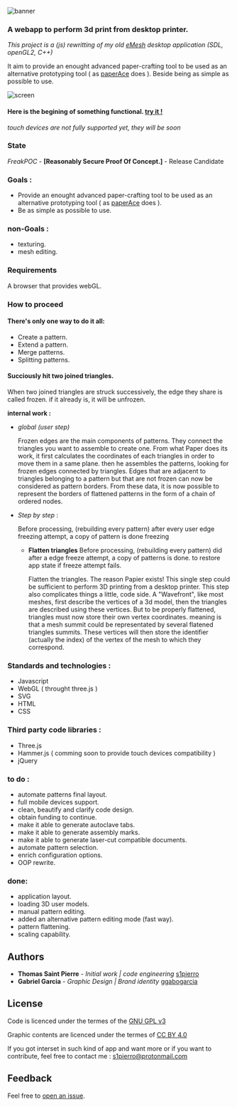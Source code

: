 ![banner](https://github.com/s1pierro/Papier/blob/master/img/papier-banner.svg "Papier banner")

### A webapp to perform 3d print from desktop printer.
_This project is a (js) rewritting of my old [eMesh](https://www.youtube.com/watch?v=Rcpjqd3NSTE "eMesh") desktop application (SDL, openGL2, C++)_

 It aim to provide an enought advanced paper-crafting tool to be used as an alternative prototyping tool ( as [paperAce](https://github.com/s1pierro/paperAce "paperAce") does ). Beside being as simple as possible to use.

![screen](https://github.com/s1pierro/Papier/blob/master/img/papier-screen-shadow.png "Papier screenshot")


#### Here is the begining of something functional. [try it !](https://s1pierro.github.io/Papier/)
_touch devices are not fully supported yet, they will be soon_

### State

_FreakPOC_ - **\[Reasonably Secure Proof Of Concept.\]** - Release Candidate


### Goals :

 - Provide an enought advanced paper-crafting tool to be used as an alternative prototyping tool ( as [paperAce](https://plus.google.com/photos/118368888481050824788/album/6366533843773096817/6366533840814789570?authkey=CIr985KLmqXwTA "paperAce") does ).
 - Be as simple as possible to use.

### non-Goals :

 - texturing.
 - mesh editing.
 
###  Requirements

A browser that provides webGL.

###  How to proceed
#### There's only one way to do it all:
 - Create a pattern.
 - Extend a pattern.
 - Merge patterns.
 - Splitting patterns.
 
#### Succiously hit two joined triangles.

When two joined triangles are struck successively, the edge they share is called frozen. if it already is, it will be unfrozen.

**internal work :**

 - _global (user step)_
 
    Frozen edges are the main components of patterns. They connect the triangles you want to assemble to create one.  From what Paper does its work, it first calculates the coordinates of each triangles in order to move them in a same plane. then he assembles the patterns, looking for frozen edges connected by triangles. Edges that are adjacent to triangles belonging to a pattern but that are not frozen can now be considered as pattern borders. From these data, it is now possible to represent the borders of flattened patterns in the form of a chain of ordered nodes. 

 - _Step by step_ :
 
   Before processing, (rebuilding every pattern) after every user edge freezing attempt, a copy of pattern is done freezing 
    
   - **Flatten triangles**
      Before processing, (rebuilding every pattern)  did after a edge freeze attempt, a copy of patterns is done. to restore app state if freeze attempt fails.

      Flatten the triangles. The reason Papier exists! This single step could be sufficient to perform 3D printing from a desktop printer. This step also complicates things a little, code side. A "Wavefront", like most meshes, first describe the vertices of a 3d model, then the triangles are described using these vertices. But to be properly flattened, triangles must now store their own vertex coordinates. meaning is that a mesh summit could be representated by several flatened triangles summits. These vertices will then store the identifier (actually the index) of the vertex of the mesh to which they correspond. 
       



### Standards and technologies :

 - Javascript
 - WebGL ( throught three.js )
 - SVG
 - HTML
 - CSS


### Third party code libraries :

 - Three.js
 - Hammer.js ( comming soon to provide touch devices compatibility )
 - jQuery
 
### to do :

 - automate patterns final layout.
 - full mobile devices support.
 - clean, beautify and clarify code design.
 - obtain funding to continue.
 - make it able to generate autoclave tabs.
 - make it able to generate assembly marks.
 - make it able to generate laser-cut compatible documents.
 - automate pattern selection.
 - enrich configuration options.
 - OOP rewrite.

### done:

 - application layout.
 - loading 3D user models.
 - manual pattern editing.
 - added an alternative pattern editing mode (fast way).
 - pattern flattening.
 - scaling capability.
 
 
## Authors

* **Thomas Saint Pierre** - *Initial work | code engineering* [s1pierro](https://github.com/s1pierro "s1pierro")
* **Gabriel Garcia** - *Graphic Design | Brand identity* [ggabogarcia](https://github.com/ggabogarcia "ggabogarcia")


## License
Code is licenced under the termes of the <a href="LICENSE.md">GNU GPL v3</a>

Graphic contents are licenced under the termes of <a href="https://creativecommons.org/licenses/by/4.0/">CC BY 4.0</a>

 
If you got interset in such kind of app and want more or if you want to contribute, feel free to contact me : s1pierro@protonmail.com

## Feedback
Feel free to [open an issue](https://github.com/s1pierro/Papier/issues).


	 
